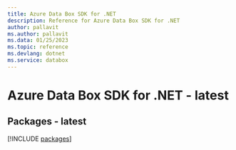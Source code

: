 ```yaml
---
title: Azure Data Box SDK for .NET
description: Reference for Azure Data Box SDK for .NET
author: pallavit
ms.author: pallavit
ms.data: 01/25/2023
ms.topic: reference
ms.devlang: dotnet
ms.service: databox
---
```

# Azure Data Box SDK for .NET - latest
## Packages - latest
[!INCLUDE [packages](data-box-index.md)]